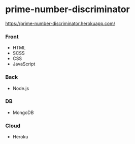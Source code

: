# prime-number-discriminator

https://prime-number-discriminator.herokuapp.com/

### Front
- HTML
- SCSS
- CSS
- JavaScript

### Back
- Node.js

### DB
- MongoDB

### Cloud
- Heroku

